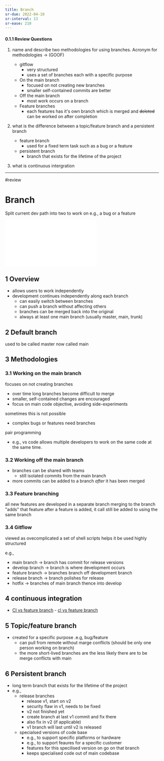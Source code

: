 ```yaml
---
title: Branch
sr-due: 2022-04-10
sr-interval: 13
sr-ease: 210
---
```

#### 0.1.1 Review Questions
1. name and describe two methodologies for using branches. Acronym for methodologies -> (GOOF)
	- gitflow
		- very structured
		- uses a set of branches each with a specific purpose
	- On the main branch 
		- focused on not creating new branches
		- smaller self-contained commits are better
	- Off the main branch
		- most work occurs on a branch
	- Feature branches
		- each features has it's own branch which is merged and ~~deleted~~ can be worked on after completion
1. what is the difference between a topic/feature branch and a persistent branch 
	- feature branch
		- used for a fixed term task such as a bug or a feature
	- persistent branch
		- branch that exists for the lifetime of the project

2. what is continuous intergration

---

#review 

# Branch
Split current dev path into two to work on e.g., a bug or a feature

![Books](Books.md)

## 1 Overview
- allows users to work independently
- development continues independently along each branch
	- can easily switch between branches
	- can push a branch without affecting others
	- branches can be merged back into the original
	- always at least one main branch (usually master, main, trunk)
	
## 2 Default branch
used to be called master
now called main

## 3 Methodologies
### 3.1 Working on the main branch
focuses on not creating branches
- over time long branches become difficult to merge
- smaller, self-contained changes are encouraged
- focus on main code objective, avoiding side-experiments

sometimes this is not possible
- complex bugs or features need branches

pair programming
- e.g., vs code allows multiple developers to work on the same code at the same time.

### 3.2 Working off the main branch
- branches can be shared with teams
	- still isolated commits from the main branch
- more commits can be added to a branch _after_ it has been merged

### 3.3 Feature branching
all new features are developed in a separate branch
merging to the branch "adds" that feature
after a feature is added, it call still be added to using the same branch

### 3.4 Gitflow
viewed as ovecomplicated
a set of shell scripts helps it be used
highly structured

e.g.,
- main branch -> branch has commit for release versions
- develop branch -> branch is where development occurs
- feature branch -> branches branch off development branch
- release branch -> branch polishes for release
- hotfix -> branches of main branch thence into develop



## 4 continuous integration
- [CI vs feature branch](https://www.youtube.com/watch?v=v4lijkq6Myfc)
		- [cl vs feature branch](https://www.youtube.com/watch?v=IXQEi1O5!OI)
		
## 5 Topic/feature branch
- created for a specific purpose .e.g, bug/feature
	- can pull from remote without marge conflicts (should be only one person working on branch) 
	- the more short-lived branches are the less likely there are to be merge conflicts with main
		
## 6 Persistent branch
- long term branch that exists for the lifetime of the project
- e.g.,
	- release branches
		- release v1, start on v2
		- security flaw in v1, needs to be fixed
		- v2 not finished yet
		- create branch at last v1 commit and fix there
		- also fix in v2 (if applicable)
		- v1 branch will last until v2 is released
	- specialsed versions of code base
		- e.g., to support specific platforms or hardware
		- e.g., to support feaures for a specific customer
		- features for this specilised version on go on that branch
		- keeps specialised code out of main codebase
